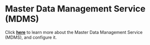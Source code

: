 # Master Data Management Service (MDMS)

Click [**here**](https://core.digit.org/platform/core-services/mdms-master-data-management-service) to learn more about the Master Data Management Service (MDMS), and configure it.
